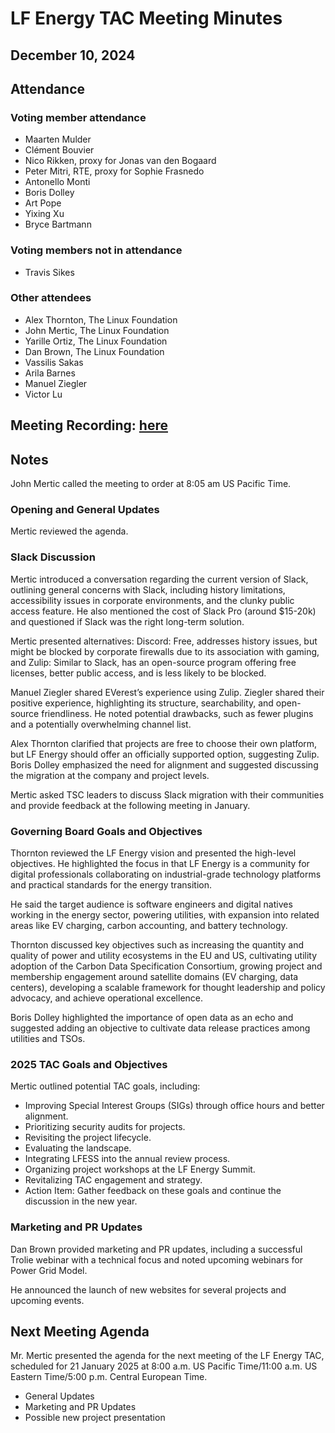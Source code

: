 # LF Energy TAC Meeting Minutes


## December 10, 2024


## Attendance


### Voting member attendance



* Maarten Mulder
* Clément Bouvier
* Nico Rikken, proxy for Jonas van den Bogaard
* Peter Mitri, RTE, proxy for Sophie Frasnedo
* Antonello Monti
* Boris Dolley
* Art Pope
* Yixing Xu
* Bryce Bartmann


### Voting members not in attendance



* Travis Sikes


### Other attendees



* Alex Thornton, The Linux Foundation
* John Mertic, The Linux Foundation
* Yarille Ortiz, The Linux Foundation
* Dan Brown, The Linux Foundation
* Vassilis Sakas
* Arila Barnes
* Manuel Ziegler
* Victor Lu


## Meeting Recording: [here](https://zoom.us/rec/share/qJ-UM-w-UmR8Kbkhm0_86Awka2hsmJ2aK2EZtUCPZ9FhNkk6JhyoQE_CHYpaJ6-q.wzsFE9W3tC9j7ITO)


## Notes

John Mertic called the meeting to order at 8:05 am US Pacific Time.


### Opening and General Updates

Mertic reviewed the agenda.


### Slack Discussion  

Mertic introduced a conversation regarding the current version of Slack, outlining general concerns with Slack, including history limitations, accessibility issues in corporate environments, and the clunky public access feature. He also mentioned the cost of Slack Pro (around $15-20k) and questioned if Slack was the right long-term solution.

Mertic presented alternatives: Discord: Free, addresses history issues, but might be blocked by corporate firewalls due to its association with gaming, and Zulip: Similar to Slack, has an open-source program offering free licenses, better public access, and is less likely to be blocked.

Manuel Ziegler shared EVerest’s experience using Zulip. Ziegler shared their positive experience, highlighting its structure, searchability, and open-source friendliness. He noted potential drawbacks, such as fewer plugins and a potentially overwhelming channel list.

Alex Thornton clarified that projects are free to choose their own platform, but LF Energy should offer an officially supported option, suggesting Zulip. Boris Dolley emphasized the need for alignment and suggested discussing the migration at the company and project levels.

Mertic asked TSC leaders to discuss Slack migration with their communities and provide feedback at the following meeting in January.


### Governing Board Goals and Objectives

Thornton reviewed the LF Energy vision and presented the high-level objectives. He highlighted the focus in that LF Energy is a community for digital professionals collaborating on industrial-grade technology platforms and practical standards for the energy transition.

He said the target audience is software engineers and digital natives working in the energy sector, powering utilities, with expansion into related areas like EV charging, carbon accounting, and battery technology.

Thornton discussed key objectives such as increasing the quantity and quality of power and utility ecosystems in the EU and US, cultivating utility adoption of the Carbon Data Specification Consortium, growing project and membership engagement around satellite domains (EV charging, data centers), developing a scalable framework for thought leadership and policy advocacy, and achieve operational excellence.

Boris Dolley highlighted the importance of open data as an echo and suggested adding an objective to cultivate data release practices among utilities and TSOs. 


### 2025 TAC Goals and Objectives

Mertic outlined potential TAC goals, including:



* Improving Special Interest Groups (SIGs) through office hours and better alignment.
* Prioritizing security audits for projects.
* Revisiting the project lifecycle.
* Evaluating the landscape.
* Integrating LFESS into the annual review process.
* Organizing project workshops at the LF Energy Summit.
* Revitalizing TAC engagement and strategy.
* Action Item: Gather feedback on these goals and continue the discussion in the new year.


### Marketing and PR Updates

Dan Brown provided marketing and PR updates, including a successful Trolie webinar with a technical focus and noted upcoming webinars for Power Grid Model.

He announced the launch of new websites for several projects and upcoming events.


## Next Meeting Agenda

Mr. Mertic presented the agenda for the next meeting of the LF Energy TAC, scheduled for 21  January 2025 at 8:00 a.m. US Pacific Time/11:00 a.m. US Eastern Time/5:00 p.m. Central European Time.



* General Updates
* Marketing and PR Updates
* Possible new project presentation
